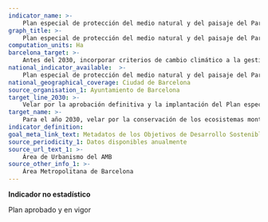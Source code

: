```yaml
---
indicator_name: >-
    Plan especial de protección del medio natural y del paisaje del Parque Natural de la Sierra de Collserola (PEPNAT)
graph_title: >-
    Plan especial de protección del medio natural y del paisaje del Parque Natural de la Sierra de Collserola (PEPNAT)
computation_units: Ha
barcelona_target: >-
    Antes del 2030, incorporar criterios de cambio climático a la gestión del Parque Natural de la Sierra de Collserola
national_indicator_available:  >-
    Plan especial de protección del medio natural y del paisaje del Parque Natural de la Sierra de Collserola (PEPNAT)
national_geographical_coverage: Ciudad de Barcelona
source_organisation_1: Ayuntamiento de Barcelona
target_line_2030: >-
    Velar por la aprobación definitiva y la implantación del Plan especial de protección del medio natural y del paisaje del Parque Natural de la Sierra de Collserola (PEPNAT). Plan aprobado
target_name: >-
    Para el año 2030, velar por la conservación de los ecosistemas montañosos, incluyendo su biodiversidad, con el fin de mejorar su capacidad de proporcionar beneficios esenciales para el desarrollo sostenible
indicator_definition:
goal_meta_link_text: Metadatos de los Objetivos de Desarrollo Sostenible de las Naciones Unidas (pdf 894kB)
source_periodicity_1: Datos disponibles anualmente
source_url_text_1: >-
    Área de Urbanismo del AMB
source_other_info_1: >-
    Área Metropolitana de Barcelona
---
```

**Indicador no estadístico**

Plan aprobado y en vigor